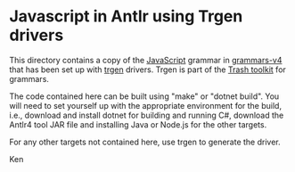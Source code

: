 # Javascript in Antlr using Trgen drivers

This directory contains a copy of the [JavaScript](https://github.com/antlr/grammars-v4/tree/master/javascript/javascript) grammar
in [grammars-v4](https://github.com/antlr/grammars-v4) that has been set up with
[trgen](https://github.com/kaby76/Domemtech.Trash/tree/main/trgen) drivers. Trgen is
part of the [Trash toolkit](https://github.com/kaby76/Domemtech.Trash) for grammars.

The code contained here can be built using "make" or "dotnet build".
You will need to set yourself up with the appropriate environment for the build,
i.e., download and install dotnet for building and running C#, download the
Antlr4 tool JAR file and installing Java or Node.js for the other targets.

For any other targets not contained here, use trgen to generate the driver.

Ken
